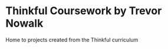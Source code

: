 Thinkful Coursework by Trevor Nowalk
====================================

Home to projects created from the Thinkful curriculum
